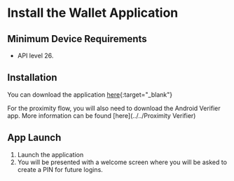 # Install the Wallet Application

## Minimum Device Requirements

- API level 26.

## Installation

You can download the application [here](https://install.appcenter.ms/orgs/eu-digital-identity-wallet/apps/eudi-reference-android/distribution_groups/eudi%20wallet%20(demo)%20public){:target="_blank"}

For the proximity flow, you will also need to download the Android Verifier app. More information can be found [here](../../Proximity Verifier)

## App Launch

1. Launch the application
2. You will be presented with a welcome screen where you will be asked to create a PIN for future logins.
